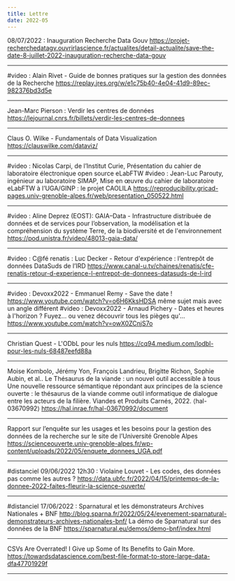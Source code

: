 ```yaml
---
title: Lettre
date: 2022-05
---
```


08/07/2022 : Inauguration Recherche Data Gouv
<https://projet-recherchedatagv.ouvrirlascience.fr/actualites/detail-actualite/save-the-date-8-juillet-2022-inauguration-recherche-data-gouv>

--------------------

#video : Alain Rivet - Guide de bonnes pratiques sur la gestion des données de la Recherche
<https://replay.jres.org/w/e1c75b40-4e04-41d9-89ec-982376bd3d5e>

--------------------

Jean-Marc Pierson : Verdir les centres de données
<https://lejournal.cnrs.fr/billets/verdir-les-centres-de-donnees>

--------------------

Claus O. Wilke - Fundamentals of Data Visualization
<https://clauswilke.com/dataviz/>

--------------------

#video : Nicolas Carpi, de l’Institut Curie, Présentation du cahier de laboratoire électronique open source eLabFTW
#video : Jean-Luc Parouty, ingénieur au laboratoire SIMAP, Mise en œuvre du cahier de laboratoire eLabFTW à l’UGA/GINP : le projet CAOLILA
<https://reproducibility.gricad-pages.univ-grenoble-alpes.fr/web/presentation_050522.html>

--------------------

#video : Aline Deprez (EOST): GAIA–Data - Infrastructure distribuée de données et de services pour l’observation, la
modélisation et la compréhension du système Terre, de la biodiversité et de l'environnement
<https://pod.unistra.fr/video/48013-gaia-data/>

--------------------

#video : C@fé renatis : Luc Decker -  Retour d'expérience : l’entrepôt de données DataSuds de l’IRD 
<https://www.canal-u.tv/chaines/renatis/cfe-renatis-retour-d-experience-l-entrepot-de-donnees-datasuds-de-l-ird>

--------------------

#video : Devoxx2022 - Emmanuel Remy - Save the date !
<https://www.youtube.com/watch?v=o6H6KksHDSA>
même sujet mais avec un angle différent
#video : Devoxx2022 - Arnaud Pichery - Dates et heures à l'horizon ? Fuyez… ou venez découvrir tous les pièges qu'... 
<https://www.youtube.com/watch?v=owX0ZCnjS7o>

--------------------

Christian Quest - L'ODbL pour les nuls
<https://cq94.medium.com/lodbl-pour-les-nuls-68487eefd88a>

--------------------

Moise Kombolo, Jérémy Yon, François Landrieu, Brigitte Richon, Sophie Aubin, et al.. Le Thésaurus de la viande : un nouvel outil accessible à tous Une nouvelle ressource sémantique répondant aux principes de la science ouverte : le thésaurus de la viande comme outil informatique de dialogue entre les acteurs de la filière. Viandes et Produits Carnés, 2022. ⟨hal-03670992⟩
<https://hal.inrae.fr/hal-03670992/document>

--------------------

Rapport sur l’enquête sur les usages et les besoins pour la gestion des données de la recherche sur le site de l’Université Grenoble Alpes
<https://scienceouverte.univ-grenoble-alpes.fr/wp-content/uploads/2022/05/enquete_donnees_UGA.pdf>

--------------------

#distanciel 09/06/2022 12h30 : Violaine Louvet - Les codes, des données pas comme les autres ?
<https://data.ubfc.fr/2022/04/15/printemps-de-la-donnee-2022-faites-fleurir-la-science-ouverte/>

--------------------

#distanciel 17/06/2022 : Sparnatural et les démonstrateurs Archives Nationales + BNF
<http://blog.sparna.fr/2022/05/24/evenement-sparnatural-demonstrateurs-archives-nationales-bnf/>
La démo de Sparnatural sur des données de la BNF
<https://sparnatural.eu/demos/demo-bnf/index.html>

--------------------

CSVs Are Overrated! I Give up Some of Its Benefits to Gain More.
<https://towardsdatascience.com/best-file-format-to-store-large-data-dfa47701929f>

--------------------

